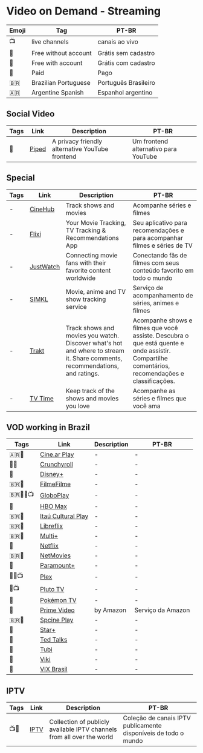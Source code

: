# Video on Demand - Streaming

| Emoji | Tag                  | PT-BR                |
| ----- | -------------------- | -------------------- |
| 📺    | live channels        | canais ao vivo       |
| 🎁    | Free without account | Grátis sem cadastro  |
| 🪪    | Free with account    | Grátis com cadastro  |
| 💸    | Paid                 | Pago                 |
| 🇧🇷  | Brazilian Portuguese | Português Brasileiro |
| 🇦🇷 | Argentine Spanish | Espanhol argentino |

## Social Video

| Tags | Link                         | Description                                     | PT-BR                                |
| ---- | ---------------------------- | ----------------------------------------------- | ------------------------------------ |
| 🎁   | [Piped](https://piped.video) | A privacy friendly alternative YouTube frontend | Um frontend alternativo para YouTube |

## Special

| Tags | Link                                    | Description | PT-BR |
| ---- | --------------------------------------- | ----------- | ----- |
| - | [CineHub](https://thecinehub.app) | Track shows and movies | Acompanhe séries e filmes |
| - | [Flixi](https://flixi.com) | Your Movie Tracking, TV Tracking & Recommendations App | Seu aplicativo para recomendações e para acompanhar filmes e séries de TV |
| -    | [JustWatch](https://www.justwatch.com/) | Connecting movie fans with their favorite content worldwide | Conectando fãs de filmes com seus conteúdo favorito em todo o mundo |
| - | [SIMKL](https://simkl.com) | Movie, anime and TV show tracking service | Serviço de acompanhamento de séries, animes e filmes |
| - | [Trakt](https://trakt.tv/) | Track shows and movies you watch. Discover what's hot and where to stream it. Share comments, recommendations, and ratings. | Acompanhe shows e filmes que você assiste. Descubra o que está quente e onde assistir. Compartilhe comentários, recomendações e classificações. |
| - | [TV Time](https://www.tvtime.com)  | Keep track of the shows and movies you love | Acompanhe as séries e filmes que você ama |

## VOD working in Brazil

| Tags       | Link                                                           | Description | PT-BR             |
| ---------- | -------------------------------------------------------------- | ----------- | ----------------- |
| 🇦🇷🪪  | [Cine.ar Play](https://play.cine.ar/bienvenida/#play) | - | - |
| 🎁💸       | [Crunchyroll](https://www.crunchyroll.com)                     | -           | -                 |
| 💸         | [Disney+](https://www.disneyplus.com/)                         | -           | -                 |
| 🇧🇷🪪     | [FilmeFilme](https://www.filmefilme.com.br)                    | -           | -                 |
| 🇧🇷🪪💸📺 | [GloboPlay](https://globoplay.globo.com)                       | -           | -                 |
| 💸         | [HBO Max](https://play.hbomax.com/)                            | -           | -                 |
| 🇧🇷🪪     | [Itaú Cultural Play](https://www.itauculturalplay.com.br)      | -           | -                 |
| 🇧🇷🎁     | [Libreflix](https://libreflix.org/)                            | -           | -                 |
| 🇧🇷💸     | [Multi+](https://www.multimais.tv/)                            | -           | -                 |
| 💸         | [Netflix](https://www.netflix.com/)                            | -           | -                 |
| 🇧🇷🪪     | [NetMovies](https://www.netmovies.com.br/)                     | -           | -                 |
| 💸         | [Paramount+](https://www.paramountplus.com/)                   | -           | -                 |
| 🎁💸📺     | [Plex](https://www.plex.tv/)                                   | -           | -                 |
| 🎁📺       | [Pluto TV](https://pluto.tv/en/live-tv/pluto-tv-cine-sucessos) | -           | -                 |
| 🎁         | [Pokémon TV](https://watch.pokemon.com/#/)                     | -           | -                 |
| 💸         | [Prime Video](https://www.primevideo.com)                      | by Amazon   | Serviço da Amazon |
| 🇧🇷🪪     | [Spcine Play](https://www.spcineplay.com.br/pages/1-inicio)    | -           | -                 |
| 💸         | [Star+](https://www.starplus.com/)                             | -           | -                 |
| 🎁         | [Ted Talks](https://www.ted.com/talks)                         | -           | -                 |
| 🎁         | [Tubi](https://tubitv.com/home)                                | -           | -                 |
| 🎁         | [Viki](https://www.viki.com/)                                  | -           | -                 |
| 🪪     | [VIX Brasil](https://www.vixbrasiltv.com/tv/on-demand)         | -           | -                 |

## IPTV

| Tags | Link                                     | Description                                                            | PT-BR                                                           |
| ---- | ---------------------------------------- | ---------------------------------------------------------------------- | --------------------------------------------------------------- |
| 📺🎁 | [IPTV](https://github.com/iptv-org/iptv) | Collection of publicly available IPTV channels from all over the world | Coleção de canais IPTV publicamente disponíveis de todo o mundo |
